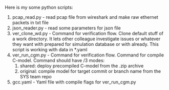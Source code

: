 Here is my some python scripts:
1. pcap_read.py - read pcap file from wireshark and make raw ethernet packets in txt file
2. json_reader.py - read some parameters for json file
3. ver_clone_wd.py - Command for verification flow. Clone default stuff of a work directory. It lets other colleague investigate issues or whatever they want with prepared for simulation database or with already. This script is working with data in *.yaml 
4. ver_run_cgm.py - Command for verification flow. Command for compile C-model. Command should have /3 modes:
    1. shared: deploy precompiled C-model from the .zip archive
    2. original: compile model for target commit or branch name from the SYS team repo
5. gcc.yaml - Yaml file with compile flags for ver_run_cgm.py
